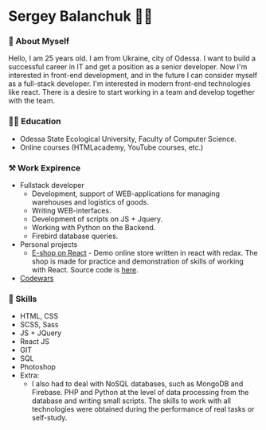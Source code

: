 # Sergey Balanchuk 🧑‍💻

### 👋 About Myself

Hello, I am 25 years old. I am from Ukraine, city of Odessa.
I want to build a successful career in IT and get a position as a senior developer. Now I'm interested in front-end development, and in the future I can consider myself as a full-stack developer. I'm interested in modern front-end technologies like react. There is a desire to start working in a team and develop together with the team.

### 🧑‍🎓 Education

- Odessa State Ecological University, Faculty of Computer Science.
- Online courses (HTMLacademy, YouTube courses, etc.)

### ⚒️ Work Expirence

- Fullstack developer
  - Development, support of WEB-applications for managing warehouses and logistics of goods.
  - Writing WEB-interfaces.
  - Development of scripts on JS + Jquery.
  - Working with Python on the Backend.
  - Firebird database queries.
- Personal projects
  - [E-shop on React](https://balansssss.github.io/) - Demo online store written in react with redax. The shop is made for practice and demonstration of skills of working with React. Source code is [here](https://github.com/balansssss/react_shop).
- [Codewars](https://www.codewars.com/users/balansssss/completed)

### 📌 Skills

- HTML, CSS
- SCSS, Sass
- JS + JQuery
- React JS
- GIT
- SQL
- Photoshop
- Extra:
  - I also had to deal with NoSQL databases, such as MongoDB and Firebase. PHP and Python at the level of data processing from the database and writing small scripts. The skills to work with all technologies were obtained during the performance of real tasks or self-study.
